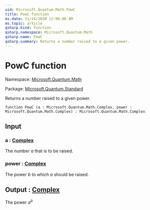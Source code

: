 ```yaml
---
uid: Microsoft.Quantum.Math.PowC
title: PowC function
ms.date: 11/24/2020 12:00:00 AM
ms.topic: article
qsharp.kind: function
qsharp.namespace: Microsoft.Quantum.Math
qsharp.name: PowC
qsharp.summary: Returns a number raised to a given power.
---
```


# PowC function

Namespace: [Microsoft.Quantum.Math](xref:Microsoft.Quantum.Math)

Package: [Microsoft.Quantum.Standard](https://nuget.org/packages/Microsoft.Quantum.Standard)


Returns a number raised to a given power.

```qsharp
function PowC (a : Microsoft.Quantum.Math.Complex, power : Microsoft.Quantum.Math.Complex) : Microsoft.Quantum.Math.Complex
```


## Input

### a : [Complex](xref:Microsoft.Quantum.Math.Complex)

The number $a$ that is to be raised.


### power : [Complex](xref:Microsoft.Quantum.Math.Complex)

The power $b$ to which $a$ should be raised.



## Output : [Complex](xref:Microsoft.Quantum.Math.Complex)

The power $a^b$